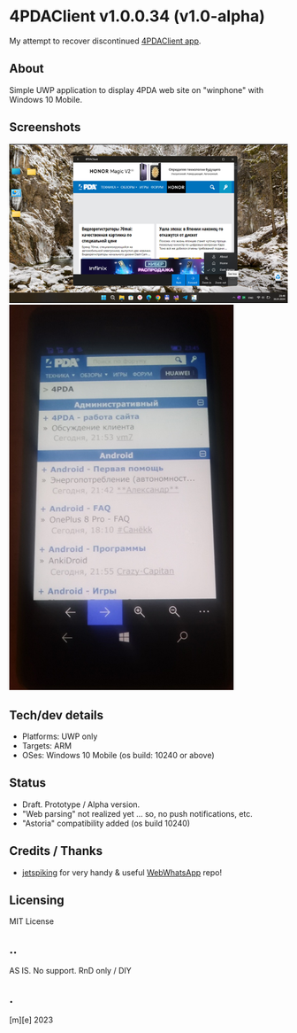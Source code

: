 # 4PDAClient v1.0.0.34 (v1.0-alpha)
My attempt to recover discontinued [4PDAClient app](https://www.microsoft.com/ru-ru/p/4pdaclient/9nblggh0ggvj).

## About
Simple UWP application to display 4PDA web site on "winphone" with Windows 10 Mobile.

## Screenshots
![Desktop](Images/shot1.png)
![Mobile](Images/shot2.png)

## Tech/dev details
- Platforms: UWP only
- Targets: ARM
- OSes: Windows 10 Mobile (os build: 10240 or above)

## Status
- Draft. Prototype / Alpha version.
- "Web parsing" not realized yet ... so, no push notifications, etc.
- "Astoria" compatibility added (os build 10240)

## Credits / Thanks
- [jetspiking](https://github.com/jetspiking) for very 
  handy & useful [WebWhatsApp](https://github.com/jetspiking/WindowsPhone_WebWhatsApp) repo!

## Licensing
MIT License

## ..
AS IS. No support. RnD only / DIY

## .
[m][e] 2023
